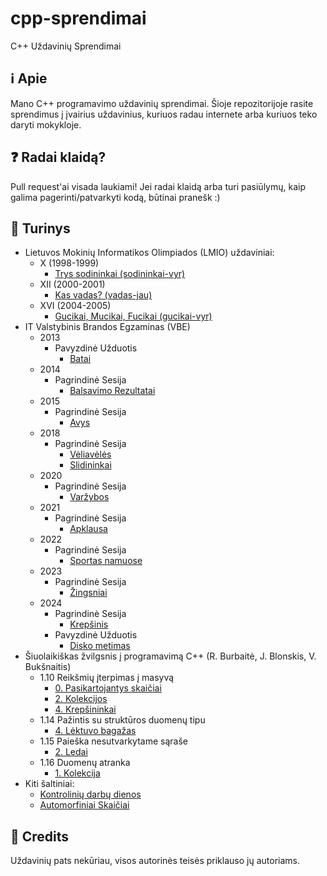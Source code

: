 # cpp-sprendimai
 C++ Uždavinių Sprendimai

## ℹ️ Apie
Mano C++ programavimo uždavinių sprendimai. Šioje repozitorijoje rasite sprendimus į įvairius uždavinius, kuriuos radau internete arba kuriuos teko daryti mokykloje.

## ❓ Radai klaidą?
Pull request'ai visada laukiami!
Jei radai klaidą arba turi pasiūlymų, kaip galima pagerinti/patvarkyti kodą, būtinai pranešk :)

## 📒 Turinys

- Lietuvos Mokinių Informatikos Olimpiados (LMIO) uždaviniai:
  - X (1998-1999)
    - [Trys sodininkai (sodininkai-vyr)](lmio/10%20(1998-1999)/sodininkai-vyr)
  - XII (2000-2001)
    - [Kas vadas? (vadas-jau)](lmio/12%20(2000-2001)/vadas-jau)
  - XVI (2004-2005)
    - [Gucikai, Mucikai, Fucikai (gucikai-vyr)](lmio/16%20(2004-2005)/gucikai-vyr)
- IT Valstybinis Brandos Egzaminas (VBE)
  - 2013
    - Pavyzdinė Užduotis
      - [Batai](vbe/2013-pavyzdine/batai) 
  - 2014
    - Pagrindinė Sesija
      - [Balsavimo Rezultatai](vbe/2014-pagrindine/balsavimo-rezultatai)
  - 2015
    - Pagrindinė Sesija
      - [Avys](vbe/2015-pagrindine/avys)
  - 2018
    - Pagrindinė Sesija
      - [Vėliavėlės](vbe/2018-pagrindine/veliaveles)
      - [Slidininkai](vbe/2018-pagrindine/slidininkai)
  - 2020
    - Pagrindinė Sesija
      - [Varžybos](vbe/2020-pagrindine/varzybos)
  - 2021
    - Pagrindinė Sesija
      - [Apklausa](vbe/2021-pagrindine/apklausa)
  - 2022
    - Pagrindinė Sesija
      - [Sportas namuose](vbe/2022-pagrindine/sportas-namuose)
  - 2023
    - Pagrindinė Sesija
      - [Žingsniai](vbe/2023-pagrindine/zingsniai) 
  - 2024
    - Pagrindinė Sesija
      - [Krepšinis](vbe/2024-pagrindine/krepsinis)
    - Pavyzdinė Užduotis
      - [Disko metimas](vbe/2024-pavyzdine/disko-metimas)
- Šiuolaikiškas žvilgsnis į programavimą C++ (R. Burbaitė, J. Blonskis, V. Bukšnaitis)
  - 1.10 Reikšmių įterpimas į masyvą
    - [0. Pasikartojantys skaičiai](siuolaikiskas-zvilgsnis-cpp/masyvo-iterpimas/pasikartojantys-skaiciai)
    - [2. Kolekcijos](siuolaikiskas-zvilgsnis-cpp/masyvo-iterpimas/kolekcijos)
    - [4. Krepšininkai](siuolaikiskas-zvilgsnis-cpp/masyvo-iterpimas/krepsininkai)
  - 1.14 Pažintis su struktūros duomenų tipu
    - [4. Lėktuvo bagažas](siuolaikiskas-zvilgsnis-cpp/pazintis-strukturos-duomenu-tipu/)
  - 1.15 Paieška nesutvarkytame sąraše
    - [2. Ledai](siuolaikiskas-zvilgsnis-cpp/paieska-nesutvarkytame-sarase/ledai)
  - 1.16 Duomenų atranka
    - [1. Kolekcija](siuolaikiskas-zvilgsnis-cpp/duomenu-atranka/kolekcija)
- Kiti šaltiniai:
  - [Kontrolinių darbų dienos](random/kontroliniu-darbu-dienos) 
  - [Automorfiniai Skaičiai](random/automorfinis-skaicius)

## 🏦 Credits
Uždavinių pats nekūriau, visos autorinės teisės priklauso jų autoriams.